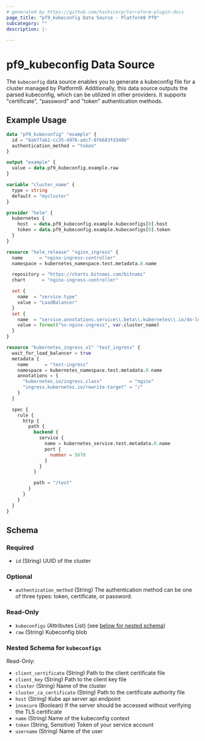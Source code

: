 ```yaml
---
# generated by https://github.com/hashicorp/terraform-plugin-docs
page_title: "pf9_kubeconfig Data Source - Platform9 Pf9"
subcategory: ""
description: |-
  
---
```


# pf9_kubeconfig Data Source

The `kubeconfig` data source enables you to generate a kubeconfig file for a cluster managed by Platform9. Additionally, this data source outputs the parsed kubeconfig, which can be utilized in other providers. It supports "certificate", "password" and "token" authentication methods.

## Example Usage

```terraform
data "pf9_kubeconfig" "example" {
  id = "8ab77ab1-cc35-4976-adc7-8f6683fd348b"
  authentication_method = "token"
}

output "example" {
  value = data.pf9_kubeconfig.example.raw
}

variable "cluster_name" {
  type = string
  default = "mycluster"
}

provider "helm" {
  kubernetes {
    host  = data.pf9_kubeconfig.example.kubeconfigs[0].host
    token = data.pf9_kubeconfig.example.kubeconfigs[0].token
  }
}

resource "helm_release" "nginx_ingress" {
  name      = "nginx-ingress-controller"
  namespace = kubernetes_namespace.test.metadata.0.name

  repository = "https://charts.bitnami.com/bitnami"
  chart      = "nginx-ingress-controller"

  set {
    name  = "service.type"
    value = "LoadBalancer"
  }
  set {
    name  = "service.annotations.service\\.beta\\.kubernetes\\.io/do-loadbalancer-name"
    value = format("%s-nginx-ingress", var.cluster_name)
  }
}

resource "kubernetes_ingress_v1" "test_ingress" {
  wait_for_load_balancer = true
  metadata {
    name      = "test-ingress"
    namespace = kubernetes_namespace.test.metadata.0.name
    annotations = {
      "kubernetes.io/ingress.class"          = "nginx"
      "ingress.kubernetes.io/rewrite-target" = "/"
    }
  }

  spec {
    rule {
      http {
        path {
          backend {
            service {
              name = kubernetes_service.test.metadata.0.name
              port {
                number = 5678
              }
            }
          }

          path = "/test"
        }
      }
    }
  }
}
```

<!-- schema generated by tfplugindocs -->
## Schema

### Required

- `id` (String) UUID of the cluster

### Optional

- `authentication_method` (String) The authentication method can be one of three types: token, certificate, or password.

### Read-Only

- `kubeconfigs` (Attributes List) (see [below for nested schema](#nestedatt--kubeconfigs))
- `raw` (String) Kubeconfig blob

<a id="nestedatt--kubeconfigs"></a>
### Nested Schema for `kubeconfigs`

Read-Only:

- `client_certificate` (String) Path to the client certificate file
- `client_key` (String) Path to the client key file
- `cluster` (String) Name of the cluster
- `cluster_ca_certificate` (String) Path to the certificate authority file
- `host` (String) Kube api server api endpoint
- `insecure` (Boolean) If the server should be accessed without verifying the TLS certificate
- `name` (String) Name of the kubeconfig context
- `token` (String, Sensitive) Token of your service account
- `username` (String) Name of the user

